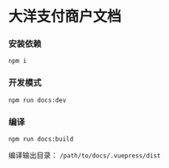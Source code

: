 # 大洋支付商户文档

### 安装依赖

```shell
npm i
```

### 开发模式

```shell
npm run docs:dev
```

### 编译

```shell
npm run docs:build
```

编译输出目录： `/path/to/docs/.vuepress/dist`
